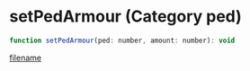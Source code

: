 # setPedArmour (Category ped)

```js
function setPedArmour(ped: number, amount: number): void
```

[filename](setPedArmour_m.md ':include')